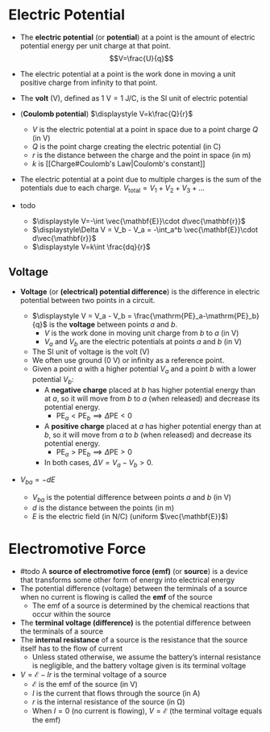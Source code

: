 # Electric Potential

- The **electric potential** (or **potential**) at a point is the amount of electric potential energy per unit charge at that point. $$V=\frac{U}{q}$$
- The electric potential at a point is the work done in moving a unit positive charge from infinity to that point.
- The **volt** ($\mathsf{V}$), defined as $\mathsf{1\ V = 1\ J/C}$, is the SI unit of electric potential
- (**Coulomb potential**) $\displaystyle V=k\frac{Q}{r}$
	- $V$ is the electric potential at a point in space due to a point charge $Q$ (in $\mathsf{V}$)
	- $Q$ is the point charge creating the electric potential (in $\mathsf{C}$)
	- $r$ is the distance between the charge and the point in space (in $\mathsf{m}$)
	- $k$ is [[Charge#Coulomb's Law|Coulomb's constant]]
- The electric potential at a point due to multiple charges is the sum of the potentials due to each charge. $V_{\text{total}}=V_1+V_2+V_3+...$


- todo
	- $\displaystyle V=-\int \vec{\mathbf{E}}\cdot d\vec{\mathbf{r}}$
	- $\displaystyle\Delta V = V_b - V_a = -\int_a^b \vec{\mathbf{E}}\cdot d\vec{\mathbf{r}}$
	- $\displaystyle V=k\int \frac{dq}{r}$


## Voltage

- **Voltage** (or **(electrical) potential difference**) is the difference in electric potential between two points in a circuit.
	- $\displaystyle V = V_a - V_b = \frac{\mathrm{PE}_a-\mathrm{PE}_b}{q}$ is the **voltage** between points $a$ and $b$.
		- $V$ is the work done in moving unit charge from $b$ to $a$ (in $\mathsf{V}$)
		- $V_a$ and $V_b$ are the electric potentials at points $a$ and $b$ (in $\mathsf{V}$)
	- The SI unit of voltage is the volt ($\mathsf{V}$)
	- We often use ground (0 V) or infinity as a reference point.
	- Given a point $a$ with a higher potential $V_a$ and a point $b$ with a lower potential $V_b$:
		- A **negative charge** placed at $b$ has higher potential energy than at $a$, so it will move from $b$ to $a$ (when released) and decrease its potential energy.
			- $\mathrm{PE}_a < \mathrm{PE}_b \implies \Delta \mathrm{PE} < 0$
		- A **positive charge** placed at $a$ has higher potential energy than at $b$, so it will move from $a$ to $b$ (when released) and decrease its potential energy.
			- $\mathrm{PE}_a > \mathrm{PE}_b \implies \Delta \mathrm{PE} > 0$
		- In both cases, $\Delta V = V_a - V_b > 0$.

- $V_{ba}=-dE$ 
	- $V_{ba}$ is the potential difference between points $a$ and $b$ (in $\mathsf{V}$)
	- $d$ is the distance between the points (in $\mathsf{m}$)
	- $E$ is the electric field (in $\mathsf{N/C}$) (uniform $\vec{\mathbf{E}}$)


# Electromotive Force

- #todo A **source of electromotive force (emf)** (or **source**) is a device that transforms some other form of energy into electrical energy
- The potential difference (voltage) between the terminals of a source when no current is flowing is called the **emf** of the source 
	- The emf of a source is determined by the chemical reactions that occur within the source
- The **terminal voltage (difference)** is the potential difference between the terminals of a source
- The **internal resistance** of a source is the resistance that the source itself has to the flow of current
	- Unless stated otherwise, we assume the battery’s internal resistance is negligible, and the battery voltage given is its terminal voltage
- $V=\mathcal{E}-Ir$ is the terminal voltage of a source
	- $\mathcal{E}$ is the emf of the source (in $\mathsf{V}$)
	- $I$ is the current that flows through the source (in $\mathsf{A}$)
	- $r$ is the internal resistance of the source (in $\mathsf{\Omega}$)
	- When $I=0$ (no current is flowing), $V=\mathcal{E}$ (the terminal voltage equals the emf)

